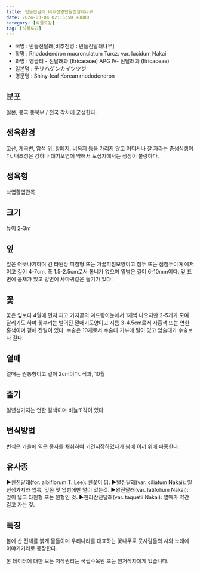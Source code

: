 ```yaml
---
title: 반들진달래_비추천명반들진달래나무
date: 2024-03-04 02:15:50 +0800
category: [식물도감]
tag: [식물도감]
---
```




- 국명 : 반들진달래[비추천명 : 반들진달래나무]
- 학명 : Rhododendron mucronulatum Turcz. var. lucidum Nakai
- 과명 : 앵글러 - 진달래과 (Ericaceae) APG Ⅳ- 진달래과 (Ericaceae)
- 일본명 : テリハゲンカイツツジ
- 영문명 : Shiny-leaf Korean rhododendron


## 분포
일본, 중국 동북부 / 전국 각처에 군생한다.
## 생육환경
고산, 계곡변, 암석 위, 황폐지, 비옥지 등을 가리지 않고 어디서나 잘 자라는 중생식생이다. 내조성은 강하나 대기오염에 약해서 도심지에서는 생장이 불량하다.
## 생육형
낙엽활엽관목
## 크기
높이 2-3m
## 잎
잎은 어긋나기하며 긴 타원상 피침형 또는 거꿀피침모양이고 첨두 또는 점첨두이며 예저이고 길이 4-7cm, 폭 1.5-2.5cm로서 톱니가 없으며 엽병은 길이 6-10mm이다. 잎 표면에 윤채가 있고 양면에 사마귀같은 돌기가 있다.
## 꽃
꽃은 잎보다 4월에 먼저 피고 가지끝의 겨드랑이눈에서 1개씩 나오지만 2-5개가 모여 달리기도 하며 꽃부리는 벌어진 깔때기모양이고 지름 3-4.5cm로서 자홍색 또는 연한 홍색이며 겉에 잔털이 있다. 수술은 10개로서 수술대 기부에 털이 있고 암술대가 수술보다 길다. 
## 열매
열매는 원통형이고 길이 2cm이다. 삭과, 10월
## 줄기
일년생가지는 연한 갈색이며 비늘조각이 있다.
## 번식방법
번식은 가을에 익은 종자를 채취하여 기건저장하였다가 봄에 이끼 위에 파종한다.
## 유사종
▶흰진달래(for. albiflorum T. Lee): 흰꽃이 핌.▶털진달래(var. ciliatum Nakai): 일년생가지와 엽록, 잎몸 및 엽병에만 털이 있는것.▶왕진달래(var. latifolium Nakai): 잎이 넓고 타원형 또는 원형인 것.▶한라산진달래(var. taquetii Nakai): 열매가 약간 길고 가는 것.
## 특징
봄에 산 전체를 붉게 물들이며 우리나라를 대표하는 꽃나무로 뭇사람들의 시와 노래에 이야기거리로 등장한다.






본 데이터에 대한 모든 저작권리는 국립수목원 또는 원저작자에게 있습니다.
